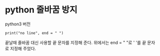 # python 줄바꿈 방지

python3 버전

    print("no line", end = " ")

끝날때 줄바꿈 대신 사용할 끝 문자를 지정해 준다.
위에서는 end = " "로 ' '를 끝 문자로 지정해 주었다.
